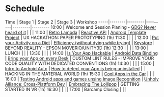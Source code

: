 # Schedule

Time | Stage 1 | Stage 2 | Stage 3 | Workshop
-----|--------|---------|---------|---------|---------
10:00  | Welcome and Session Planing - [GDG? Never heard of it](gdg_never_heard_of_it_-_stefan_hoth.html) | | |
11:00  | [Retro Lambda](retro_lambda_-_daniel_bauer) | [Reactive API](reactive_api_-_marcel_pinto) | [Android Template Project](android_template_project_-_eugen_martinov) | UX HACKATHON: PAPER PROTOTYPING (1h)
11:30  |                        | | | 
12:00  | [Put your Activity on a Diet](put_your_acitivity_on_a_diet_-_soundcloudgillaume_pedro) | [Efficiency (without dying while trying)](efficiency_without_dying_while_trying_-_sergio) | [Keystore](keystore_-_patrick_dornsarah_will) | BEYOND REALITY - EPSON MOVERIO/UNITY3D (1h) 
12:30  |                        | | | 
13:00  | LUNCH                  | | | 
13:30  |                        | |  | 
14:00  | [Is Your App Hackable](is_your_app_hackable_-_kate_marshall) | [Android Data Binding](android_data_binding_-_christopher_schott__florian_fetzer) | [Bring your App on every Desk](bring_your_app_on_every_desk_-_tim) | CUSTOM LINT RULES - IMPROVE YOUR CODE QUALITY WITH DEDICATED CONVENTIONS (1h)
14:30  |                        | |  | 
15:00  | [Intro to Android Auto](introy_to_android_auto_-_thomas_kruger)                        | [How to detect your App is being uninstalled](how_to_detect_your_app_is_being_uninstalled_-_alek_rudy)  |  | HACKING IN THE MATERIAL WORLD (1h)
15:30  | [Cool Apps in the Car](cool_apps_in_the_car_-_ebrahimandreas_h)                       | |  | 
16:00  | [Testing Android apps and games unsing Image Recognition](testing_android_apps_and_games_using_image_recognition_-_robert_seege) | [Unholy Alliance: Cross-Plattform Dev](unholy_alliance_cross-plattform_dev_-_jerney_nracs) | [Embracing The Lollipop](embracing_lollipop_-_sonia_kesic)  | GETTING STARTED IN VR (1h)
16:30  |                        | |  | 
17:00  | Barcamp Closing        | |  | 
